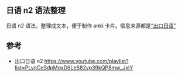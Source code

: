 ## 日语 n2 语法整理

日语 n2 语法，整理成文本，便于制作 anki 卡片。信息来源都是[“出口日语”](https://www.youtube.com/@deguchi)

## 参考

- 出口日语 n2 https://www.youtube.com/playlist?list=PLynCeSdpMqxD6LeS82vp39kQP8mw_JxlY
